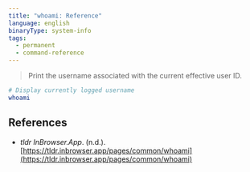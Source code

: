 ```yaml
---
title: "whoami: Reference"
language: english
binaryType: system-info
tags:
  - permanent
  - command-reference
---
```



> Print the username associated with the current effective user ID.

```bash
# Display currently logged username
whoami
```

## References

- _tldr InBrowser.App_. (n.d.). [https://tldr.inbrowser.app/pages/common/whoami](https://tldr.inbrowser.app/pages/common/whoami)
